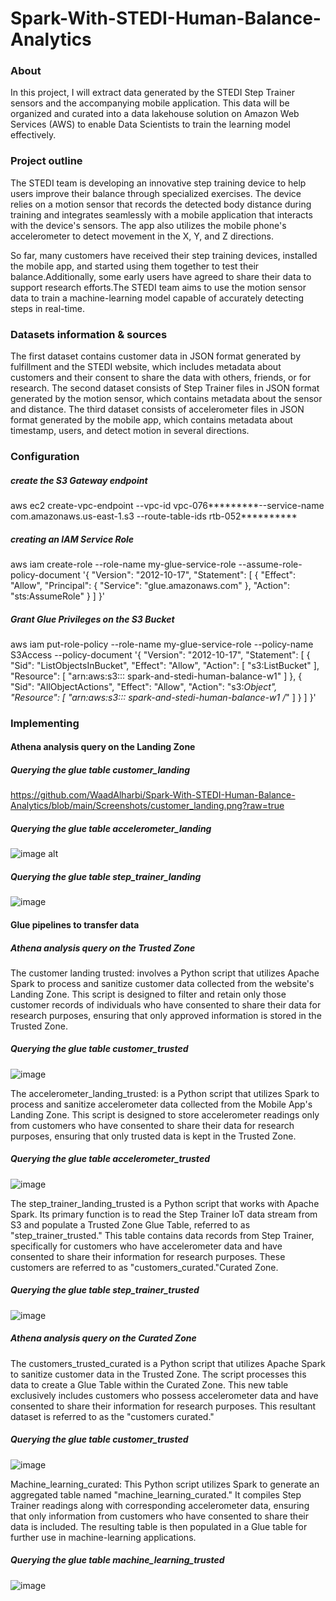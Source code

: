 # Spark-With-STEDI-Human-Balance-Analytics
### About
In this project, I will extract data generated by the STEDI Step Trainer sensors and the accompanying mobile application. This data will be organized and curated into a data lakehouse solution on Amazon Web Services (AWS) to enable Data Scientists to train the learning model effectively.

### Project outline
The STEDI team is developing an innovative step training device to help users improve their balance through specialized exercises. The device relies on a motion sensor that records the detected body distance during training and integrates seamlessly with a mobile application that interacts with the device's sensors. The app also utilizes the mobile phone's accelerometer to detect movement in the X, Y, and Z directions.

So far, many customers have received their step training devices, installed the mobile app, and started using them together to test their balance.Additionally, some early users have agreed to share their data to support research efforts.The STEDI team aims to use the motion sensor data to train a machine-learning model capable of accurately detecting steps in real-time.
‏               
### Datasets information & sources
The first dataset contains customer data in JSON format generated by fulfillment and the STEDI website, which includes metadata about customers and their consent to share the data with others, friends, or for research.
The second dataset consists of Step Trainer files in JSON format generated by the motion sensor, which contains metadata about the sensor and distance.
The third dataset consists of accelerometer files in JSON format generated by the mobile app, which contains metadata about timestamp, users, and detect motion in several directions.

### Configuration
##### create the S3 Gateway endpoint
aws ec2 create-vpc-endpoint --vpc-id vpc-076*********--service-name com.amazonaws.us-east-1.s3 --route-table-ids rtb-052**********
 
##### creating an IAM Service Role
aws iam create-role --role-name my-glue-service-role --assume-role-policy-document '{
    "Version": "2012-10-17",
    "Statement": [
        {
            "Effect": "Allow",
            "Principal": {
                "Service": "glue.amazonaws.com"
            },
            "Action": "sts:AssumeRole"
        }
    ]
}'

##### Grant Glue Privileges on the S3 Bucket
aws iam put-role-policy --role-name my-glue-service-role --policy-name S3Access --policy-document '{
    "Version": "2012-10-17",
    "Statement": [
        {
            "Sid": "ListObjectsInBucket",
            "Effect": "Allow",
            "Action": [
                "s3:ListBucket"
            ],
            "Resource": [
                "arn:aws:s3::: spark-and-stedi-human-balance-w1"
            ]
        },
        {
            "Sid": "AllObjectActions",
            "Effect": "Allow",
            "Action": "s3:*Object",
            "Resource": [
                "arn:aws:s3::: spark-and-stedi-human-balance-w1 /*"
            ]
        }
    ]
}'



### Implementing

#### Athena analysis query on the Landing Zone
##### Querying the glue table customer_landing

https://github.com/WaadAlharbi/Spark-With-STEDI-Human-Balance-Analytics/blob/main/Screenshots/customer_landing.png?raw=true

##### Querying the glue table accelerometer_landing

![image alt](https://github.com/user-attachments/assets/13944a50-b3f5-4c5e-991b-f8b1bc5814fe)


##### Querying the glue table step_trainer_landing 

![image](https://github.com/user-attachments/assets/4ba48060-674a-427a-93e9-3a47764f8b4b)



#### Glue pipelines to transfer data 
##### Athena analysis query on the Trusted Zone  
The customer landing trusted: involves a Python script that utilizes Apache Spark to process and sanitize customer data collected from the website's Landing Zone. This script is designed to filter and retain only those customer records of individuals who have consented to share their data for research purposes, ensuring that only approved information is stored in the Trusted Zone.

##### Querying the glue table customer_trusted 

![image](https://github.com/user-attachments/assets/23f6b610-c293-46ad-89ef-bab2457561a4)


The accelerometer_landing_trusted: is a Python script that utilizes Spark to process and sanitize accelerometer data collected from the Mobile App's Landing Zone. This script is designed to store accelerometer readings only from customers who have consented to share their data for research purposes, ensuring that only trusted data is kept in the Trusted Zone.

##### Querying the glue table accelerometer_trusted

![image](https://github.com/user-attachments/assets/e8eb7c13-84c5-4bdb-b58a-74a0a523fce4)


The step_trainer_landing_trusted is a Python script that works with Apache Spark. Its primary function is to read the Step Trainer IoT data stream from S3 and populate a Trusted Zone Glue Table, referred to as "step_trainer_trusted." This table contains data records from Step Trainer, specifically for customers who have accelerometer data and have consented to share their information for research purposes. These customers are referred to as "customers_curated."Curated Zone.

##### Querying the glue table step_trainer_trusted

![image](https://github.com/user-attachments/assets/1a1c389e-0d49-4b01-89dd-b948b49ab9a9)



##### Athena analysis query on the Curated Zone  
The customers_trusted_curated is a Python script that utilizes Apache Spark to sanitize customer data in the Trusted Zone. The script processes this data to create a Glue Table within the Curated Zone. This new table exclusively includes customers who possess accelerometer data and have consented to share their information for research purposes. This resultant dataset is referred to as the "customers curated."

##### Querying the glue table customer_trusted

![image](https://github.com/user-attachments/assets/43e50937-969d-4558-af51-7acba7c876d5)


Machine_learning_curated: This Python script utilizes Spark to generate an aggregated table named "machine_learning_curated." It compiles Step Trainer readings along with corresponding accelerometer data, ensuring that only information from customers who have consented to share their data is included. The resulting table is then populated in a Glue table for further use in machine-learning applications.

#####  Querying the glue table machine_learning_trusted

![image](https://github.com/user-attachments/assets/accac325-4dfc-4579-8ddc-24f841ed3ca5)








        




